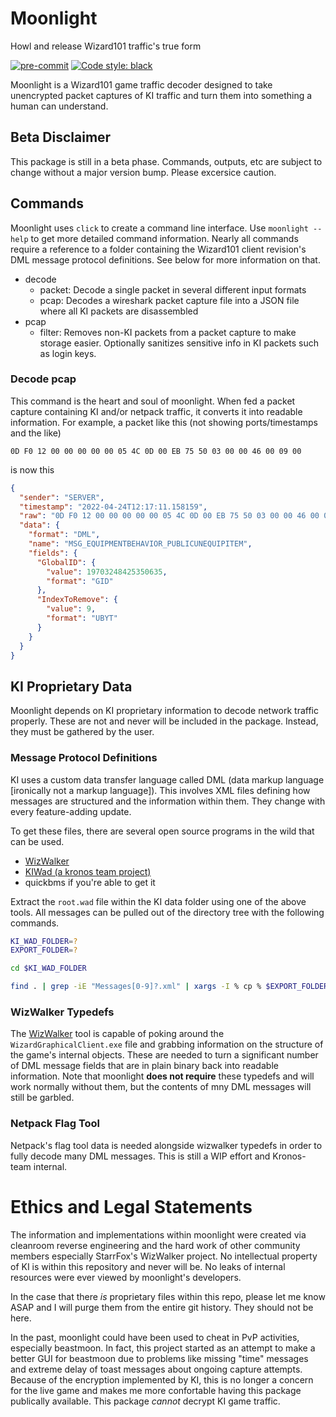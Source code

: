 # Moonlight
Howl and release Wizard101 traffic's true form

[![pre-commit](https://img.shields.io/badge/pre--commit-enabled-brightgreen?logo=pre-commit&logoColor=white)](https://github.com/pre-commit/pre-commit)
[![Code style: black](https://img.shields.io/badge/code%20style-black-000000.svg)](https://github.com/psf/black)

Moonlight is a Wizard101 game traffic decoder designed to take unencrypted packet captures of KI traffic and turn them into something a human can understand.

## Beta Disclaimer
This package is still in a beta phase. Commands, outputs, etc are subject to change without a major version bump. Please excersice caution.

## Commands
Moonlight uses `click` to create a command line interface. Use `moonlight --help` to get more detailed command information. Nearly all commands require a reference to a folder containing the Wizard101 client revision's DML message protocol definitions. See below for more information on that.

- decode
  - packet: Decode a single packet in several different input formats
  - pcap: Decodes a wireshark packet capture file into a JSON file where all KI packets are disassembled
- pcap
  - filter: Removes non-KI packets from a packet capture to make storage easier. Optionally sanitizes sensitive info in KI packets such as login keys.



### Decode pcap
This command is the heart and soul of moonlight. When fed a packet capture containing KI and/or netpack traffic, it converts it into readable information. For example, a packet like this (not showing ports/timestamps and the like)

```
0D F0 12 00 00 00 00 00 05 4C 0D 00 EB 75 50 03 00 00 46 00 09 00
```

is now this

```json
{
  "sender": "SERVER",
  "timestamp": "2022-04-24T12:17:11.158159",
  "raw": "0D F0 12 00 00 00 00 00 05 4C 0D 00 EB 75 50 03 00 00 46 00 09 00",
  "data": {
    "format": "DML",
    "name": "MSG_EQUIPMENTBEHAVIOR_PUBLICUNEQUIPITEM",
    "fields": {
      "GlobalID": {
        "value": 19703248425350635,
        "format": "GID"
      },
      "IndexToRemove": {
        "value": 9,
        "format": "UBYT"
      }
    }
  }
}
```


## KI Proprietary Data
Moonlight depends on KI proprietary information to decode network traffic properly. These are not and never will be included in the package. Instead, they must be gathered by the user.

### Message Protocol Definitions
KI uses a custom data transfer language called DML (data markup language [ironically not a markup language]). This involves XML files defining how messages are structured and the information within them. They change with every feature-adding update.

To get these files, there are several open source programs in the wild that can be used.
- [WizWalker](https://github.com/StarrFox/wizwalker)
- [KIWad (a kronos team project)](https://github.com/kronos-project/kiwad)
- quickbms if you're able to get it

Extract the `root.wad` file within the KI data folder using one of the above tools. All messages can be pulled out of the directory tree with the following commands.

```bash
KI_WAD_FOLDER=?
EXPORT_FOLDER=?

cd $KI_WAD_FOLDER

find . | grep -iE "Messages[0-9]?.xml" | xargs -I % cp % $EXPORT_FOLDER
```

### WizWalker Typedefs
The [WizWalker](https://github.com/StarrFox/wizwalker) tool is capable of poking around the `WizardGraphicalClient.exe` file and grabbing information on the structure of the game's internal objects. These are needed to turn a significant number of DML message fields that are in plain binary back into readable information. Note that moonlight  **does not require** these typedefs and will work normally without them, but the contents of mny DML messages will still be garbled.

### Netpack Flag Tool
Netpack's flag tool data is needed alongside wizwalker typedefs in order to fully decode many DML messages. This is still a WIP effort and Kronos-team internal.

# Ethics and Legal Statements
The information and implementations within moonlight were created via cleanroom reverse engineering and the hard work of other community members especially StarrFox's WizWalker project. No intellectual property of KI is within this repository and never will be. No leaks of internal resources were ever viewed by moonlight's developers.

In the case that there *is* proprietary files within this repo, please let me know ASAP and I will purge them from the entire git history. They should not be here.

In the past, moonlight could have been used to cheat in PvP activities, especially beastmoon. In fact, this project started as an attempt to make a better GUI for beastmoon due to problems like missing "time" messages and extreme delay of toast messages about ongoing capture attempts. Because of the encryption implemented by KI, this is no longer a concern for the live game and makes me more confortable having this package publically available. This package *cannot* decrypt KI game traffic.